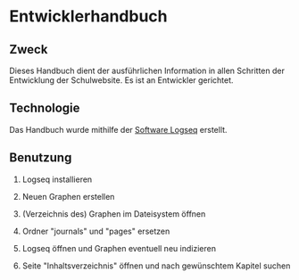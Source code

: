 # Entwicklerhandbuch

## Zweck

Dieses Handbuch dient der ausführlichen Information in allen Schritten der Entwicklung der Schulwebsite. Es ist an Entwickler gerichtet.

## Technologie

Das Handbuch wurde mithilfe der [Software Logseq](https://logseq.com/) erstellt.

## Benutzung

1. Logseq installieren

2. Neuen Graphen erstellen

3. (Verzeichnis des) Graphen im Dateisystem öffnen

4. Ordner "journals" und "pages" ersetzen

5. Logseq öffnen und Graphen eventuell neu indizieren

6. Seite "Inhaltsverzeichnis" öffnen und nach gewünschtem Kapitel suchen
